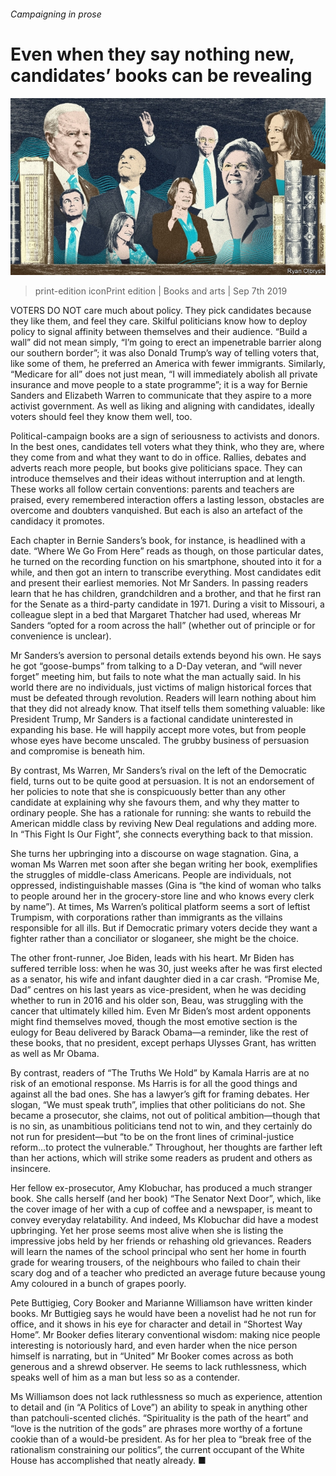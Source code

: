 ###### Campaigning in prose

# Even when they say nothing new, candidates’ books can be revealing 

![image](images/20190907_BKD001_0.jpg) 

> print-edition iconPrint edition | Books and arts | Sep 7th 2019 

VOTERS DO NOT care much about policy. They pick candidates because they like them, and feel they care. Skilful politicians know how to deploy policy to signal affinity between themselves and their audience. “Build a wall” did not mean simply, “I’m going to erect an impenetrable barrier along our southern border”; it was also Donald Trump’s way of telling voters that, like some of them, he preferred an America with fewer immigrants. Similarly, “Medicare for all” does not just mean, “I will immediately abolish all private insurance and move people to a state programme”; it is a way for Bernie Sanders and Elizabeth Warren to communicate that they aspire to a more activist government. As well as liking and aligning with candidates, ideally voters should feel they know them well, too. 

Political-campaign books are a sign of seriousness to activists and donors. In the best ones, candidates tell voters what they think, who they are, where they come from and what they want to do in office. Rallies, debates and adverts reach more people, but books give politicians space. They can introduce themselves and their ideas without interruption and at length. These works all follow certain conventions: parents and teachers are praised, every remembered interaction offers a lasting lesson, obstacles are overcome and doubters vanquished. But each is also an artefact of the candidacy it promotes. 

Each chapter in Bernie Sanders’s book, for instance, is headlined with a date. “Where We Go From Here” reads as though, on those particular dates, he turned on the recording function on his smartphone, shouted into it for a while, and then got an intern to transcribe everything. Most candidates edit and present their earliest memories. Not Mr Sanders. In passing readers learn that he has children, grandchildren and a brother, and that he first ran for the Senate as a third-party candidate in 1971. During a visit to Missouri, a colleague slept in a bed that Margaret Thatcher had used, whereas Mr Sanders “opted for a room across the hall” (whether out of principle or for convenience is unclear). 

Mr Sanders’s aversion to personal details extends beyond his own. He says he got “goose-bumps” from talking to a D-Day veteran, and “will never forget” meeting him, but fails to note what the man actually said. In his world there are no individuals, just victims of malign historical forces that must be defeated through revolution. Readers will learn nothing about him that they did not already know. That itself tells them something valuable: like President Trump, Mr Sanders is a factional candidate uninterested in expanding his base. He will happily accept more votes, but from people whose eyes have become unscaled. The grubby business of persuasion and compromise is beneath him. 

By contrast, Ms Warren, Mr Sanders’s rival on the left of the Democratic field, turns out to be quite good at persuasion. It is not an endorsement of her policies to note that she is conspicuously better than any other candidate at explaining why she favours them, and why they matter to ordinary people. She has a rationale for running: she wants to rebuild the American middle class by reviving New Deal regulations and adding more. In “This Fight Is Our Fight”, she connects everything back to that mission. 

She turns her upbringing into a discourse on wage stagnation. Gina, a woman Ms Warren met soon after she began writing her book, exemplifies the struggles of middle-class Americans. People are individuals, not oppressed, indistinguishable masses (Gina is “the kind of woman who talks to people around her in the grocery-store line and who knows every clerk by name”). At times, Ms Warren’s political platform seems a sort of leftist Trumpism, with corporations rather than immigrants as the villains responsible for all ills. But if Democratic primary voters decide they want a fighter rather than a conciliator or sloganeer, she might be the choice. 

The other front-runner, Joe Biden, leads with his heart. Mr Biden has suffered terrible loss: when he was 30, just weeks after he was first elected as a senator, his wife and infant daughter died in a car crash. “Promise Me, Dad” centres on his last years as vice-president, when he was deciding whether to run in 2016 and his older son, Beau, was struggling with the cancer that ultimately killed him. Even Mr Biden’s most ardent opponents might find themselves moved, though the most emotive section is the eulogy for Beau delivered by Barack Obama—a reminder, like the rest of these books, that no president, except perhaps Ulysses Grant, has written as well as Mr Obama. 

By contrast, readers of “The Truths We Hold” by Kamala Harris are at no risk of an emotional response. Ms Harris is for all the good things and against all the bad ones. She has a lawyer’s gift for framing debates. Her slogan, “We must speak truth”, implies that other politicians do not. She became a prosecutor, she claims, not out of political ambition—though that is no sin, as unambitious politicians tend not to win, and they certainly do not run for president—but “to be on the front lines of criminal-justice reform…to protect the vulnerable.” Throughout, her thoughts are farther left than her actions, which will strike some readers as prudent and others as insincere. 

Her fellow ex-prosecutor, Amy Klobuchar, has produced a much stranger book. She calls herself (and her book) “The Senator Next Door”, which, like the cover image of her with a cup of coffee and a newspaper, is meant to convey everyday relatability. And indeed, Ms Klobuchar did have a modest upbringing. Yet her prose seems most alive when she is listing the impressive jobs held by her friends or rehashing old grievances. Readers will learn the names of the school principal who sent her home in fourth grade for wearing trousers, of the neighbours who failed to chain their scary dog and of a teacher who predicted an average future because young Amy coloured in a bunch of grapes poorly. 

Pete Buttigieg, Cory Booker and Marianne Williamson have written kinder books. Mr Buttigieg says he would have been a novelist had he not run for office, and it shows in his eye for character and detail in “Shortest Way Home”. Mr Booker defies literary conventional wisdom: making nice people interesting is notoriously hard, and even harder when the nice person himself is narrating, but in “United” Mr Booker comes across as both generous and a shrewd observer. He seems to lack ruthlessness, which speaks well of him as a man but less so as a contender. 

Ms Williamson does not lack ruthlessness so much as experience, attention to detail and (in “A Politics of Love”) an ability to speak in anything other than patchouli-scented clichés. “Spirituality is the path of the heart” and “love is the nutrition of the gods” are phrases more worthy of a fortune cookie than of a would-be president. As for her plea to “break free of the rationalism constraining our politics”, the current occupant of the White House has accomplished that neatly already. ■ 

